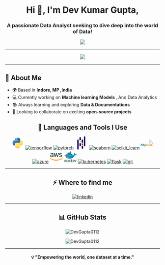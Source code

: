 <h1 align="center">Hi 👋, I'm Dev Kumar Gupta,</h1>
<h3 align="center">A passionate Data Analyst seeking to dive deep into the world of Data!</h3>

<p align="center">
  <img src="https://media.giphy.com/media/qgQUggAC3Pfv687qPC/giphy.gif" width="500" />
</p>

---

<p align="center">
  <img src="https://readme-typing-svg.herokuapp.com?font=Fira+Code&size=22&duration=4000&color=D3FAD6&center=true&vCenter=true&width=600&lines=Transforming+raw+data +into+ actionable+ insights+✨;Turning+ideas+into+reality+with+code!;Exploring+world+of+AI+and+Data+✨" />
</p>

---

<h2>🌟 About Me</h2>
<ul>
  <li>🌍 Based in <strong>Indore, MP ,India</strong></li>
  <li>💻 Currently working on <strong>Machine learning Models </strong>, And Data Analytics</li>
  <li>📚 Always learning and exploring <strong>Data & Documentations</strong></li>
  <li>🤝 Looking to collaborate on exciting <strong>open-source projects</strong></li>
</ul>


<h2 align="center">🚀 Languages and Tools I Use</h2>
<p align="center">
  <a href="https://www.python.org/" target="_blank" style="display: inline-block;">
    <img src="https://raw.githubusercontent.com/devicons/devicon/master/icons/python/python-original.svg" alt="python" width="42" height="42" />
  </a>
  <a href="https://www.tensorflow.org/" target="_blank" style="display: inline-block;">
    <img src="https://www.vectorlogo.zone/logos/tensorflow/tensorflow-icon.svg" alt="tensorflow" width="42" height="42" />
  </a>
  <a href="https://pytorch.org/" target="_blank" style="display: inline-block;">
    <img src="https://www.vectorlogo.zone/logos/pytorch/pytorch-icon.svg" alt="pytorch" width="42" height="42" />
  </a>
  <a href="https://pandas.pydata.org/" target="_blank" style="display: inline-block;">
    <img src="https://raw.githubusercontent.com/devicons/devicon/master/icons/pandas/pandas-original.svg" alt="pandas" width="42" height="42" />
  </a>
  <a href="https://seaborn.pydata.org/" target="_blank" style="display: inline-block;">
    <img src="https://seaborn.pydata.org/_images/logo-mark-lightbg.svg" alt="seaborn" width="42" height="42" />
  </a>
  <a href="https://scikit-learn.org/" target="_blank" style="display: inline-block;">
    <img src="https://upload.wikimedia.org/wikipedia/commons/0/05/Scikit_learn_logo_small.svg" alt="scikit_learn" width="42" height="42" />
  </a>
  <a href="https://www.mysql.com/" target="_blank" style="display: inline-block;">
    <img src="https://raw.githubusercontent.com/devicons/devicon/master/icons/mysql/mysql-original-wordmark.svg" alt="mysql" width="42" height="42" />
  </a>
  <a href="https://azure.microsoft.com/" target="_blank" style="display: inline-block;">
    <img src="https://www.vectorlogo.zone/logos/microsoft_azure/microsoft_azure-icon.svg" alt="azure" width="42" height="42" />
  </a>
  <a href="https://aws.amazon.com/" target="_blank" style="display: inline-block;">
    <img src="https://raw.githubusercontent.com/devicons/devicon/master/icons/amazonwebservices/amazonwebservices-original-wordmark.svg" alt="aws" width="42" height="42" />
  </a>
  <a href="https://www.docker.com/" target="_blank" style="display: inline-block;">
    <img src="https://raw.githubusercontent.com/devicons/devicon/master/icons/docker/docker-original-wordmark.svg" alt="docker" width="42" height="42" />
  </a>
  <a href="https://kubernetes.io/" target="_blank" style="display: inline-block;">
    <img src="https://www.vectorlogo.zone/logos/kubernetes/kubernetes-icon.svg" alt="kubernetes" width="42" height="42" />
  </a>
  <a href="https://flask.palletsprojects.com/" target="_blank" style="display: inline-block;">
    <img src="https://www.vectorlogo.zone/logos/pocoo_flask/pocoo_flask-icon.svg" alt="flask" width="42" height="42" />
  </a>
  <a href="https://git-scm.com/" target="_blank" style="display: inline-block;">
    <img src="https://www.vectorlogo.zone/logos/git-scm/git-scm-icon.svg" alt="git" width="42" height="42" />
  </a>
</p>

---

<h2 align="center">⚡️ Where to find me</h2>
<p align="center">
  <a href="https://www.linkedin.com/in/dev-kumar-gupta-1358a0250/" target="_blank">
    <img src="https://img.shields.io/badge/LinkedIn-%230077b5.svg?style=for-the-badge&logo=linkedin&logoColor=white" alt="linkedin" />
  </a>
</p>

---

<h2 align="center">📊 GitHub Stats</h2>
<p align="center">
  <img src="https://github-readme-stats.vercel.app/api?username=DevGupta0112&show_icons=true&locale=en" alt="DevGupta0112" />
</p>

<p align="center">
  <img src="https://github-readme-stats.vercel.app/api/top-langs?username=DevGupta0112&show_icons=true&locale=en&layout=compact" alt="DevGupta0112" />
</p>

---



<h4 align="center">💡 "Empowering the world, one dataset at a time." </h4>



